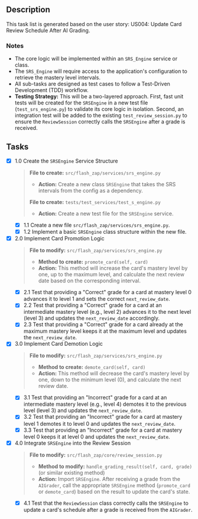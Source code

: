 ## Description

This task list is generated based on the user story: US004: Update Card Review Schedule After AI Grading.

### Notes

- The core logic will be implemented within an `SRS_Engine` service or class.
- The `SRS_Engine` will require access to the application's configuration to retrieve the mastery level intervals.
- All sub-tasks are designed as test cases to follow a Test-Driven Development (TDD) workflow.
- **Testing Strategy:** This will be a two-layered approach. First, fast unit tests will be created for the `SRSEngine` in a new test file (`test_srs_engine.py`) to validate its core logic in isolation. Second, an integration test will be added to the existing `test_review_session.py` to ensure the `ReviewSession` correctly calls the `SRSEngine` after a grade is received.

## Tasks

- [x] 1.0 Create the `SRSEngine` Service Structure
  > **File to create:** `src/flash_zap/services/srs_engine.py`
  > - **Action:** Create a new class `SRSEngine` that takes the SRS intervals from the config as a dependency.
  >
  > **File to create:** `tests/test_services/test_s_engine.py`
  > - **Action:** Create a new test file for the `SRSEngine` service.
  - [x] 1.1 Create a new file `src/flash_zap/services/srs_engine.py`.
  - [x] 1.2 Implement a basic `SRSEngine` class structure within the new file.
- [x] 2.0 Implement Card Promotion Logic
  > **File to modify:** `src/flash_zap/services/srs_engine.py`
  > - **Method to create:** `promote_card(self, card)`
  > - **Action:** This method will increase the card's mastery level by one, up to the maximum level, and calculate the next review date based on the corresponding interval.
  - [x] 2.1 Test that providing a "Correct" grade for a card at mastery level 0 advances it to level 1 and sets the correct `next_review_date`.
  - [x] 2.2 Test that providing a "Correct" grade for a card at an intermediate mastery level (e.g., level 2) advances it to the next level (level 3) and updates the `next_review_date` accordingly.
  - [x] 2.3 Test that providing a "Correct" grade for a card already at the maximum mastery level keeps it at the maximum level and updates the `next_review_date`.
- [x] 3.0 Implement Card Demotion Logic
  > **File to modify:** `src/flash_zap/services/srs_engine.py`
  > - **Method to create:** `demote_card(self, card)`
  > - **Action:** This method will decrease the card's mastery level by one, down to the minimum level (0), and calculate the next review date.
  - [x] 3.1 Test that providing an "Incorrect" grade for a card at an intermediate mastery level (e.g., level 4) demotes it to the previous level (level 3) and updates the `next_review_date`.
  - [x] 3.2 Test that providing an "Incorrect" grade for a card at mastery level 1 demotes it to level 0 and updates the `next_review_date`.
  - [x] 3.3 Test that providing an "Incorrect" grade for a card at mastery level 0 keeps it at level 0 and updates the `next_review_date`.
- [x] 4.0 Integrate `SRSEngine` into the Review Session
  > **File to modify:** `src/flash_zap/core/review_session.py`
  > - **Method to modify:** `handle_grading_result(self, card, grade)` (or similar existing method)
  > - **Action:** Import `SRSEngine`. After receiving a grade from the `AIGrader`, call the appropriate `SRSEngine` method (`promote_card` or `demote_card`) based on the result to update the card's state.
  - [x] 4.1 Test that the `ReviewSession` class correctly calls the `SRSEngine` to update a card's schedule after a grade is received from the `AIGrader`. 